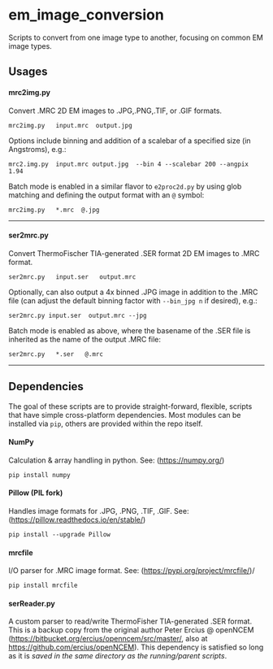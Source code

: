 # em_image_conversion
Scripts to convert from one image type to another, focusing on common EM image types.  

## Usages

#### mrc2img.py
Convert .MRC 2D EM images to .JPG,.PNG,.TIF, or .GIF formats.  

`mrc2img.py   input.mrc  output.jpg `

Options include binning and addition of a scalebar of a specified size (in Angstroms), e.g.:

`mrc2.img.py  input.mrc output.jpg  --bin 4 --scalebar 200 --angpix 1.94`

Batch mode is enabled in a similar flavor to `e2proc2d.py` by using glob matching and defining the output format with an `@` symbol:  

`mrc2img.py   *.mrc  @.jpg `


-----
#### ser2mrc.py
Convert ThermoFischer TIA-generated .SER format 2D EM images to .MRC format.  

`ser2mrc.py   input.ser   output.mrc `

Optionally, can also output a 4x binned .JPG image in addition to the .MRC file (can adjust the default binning factor with `--bin_jpg n` if desired), e.g.:

`ser2mrc.py input.ser  output.mrc --jpg  `

Batch mode is enabled as above, where the basename of the .SER file is inherited as the name of the output .MRC file: 

`ser2mrc.py   *.ser   @.mrc `  


---

## Dependencies
The goal of these scripts are to provide straight-forward, flexible, scripts that have simple cross-platform dependencies. Most modules can be installed via `pip`, others are provided within the repo itself. 

#### NumPy
Calculation & array handling in python. See: (https://numpy.org/)

`pip install numpy`

#### Pillow (PIL fork)  
Handles image formats for .JPG, .PNG, .TIF, .GIF. See: (https://pillow.readthedocs.io/en/stable/)  

`pip install --upgrade Pillow`

#### mrcfile   
I/O parser for .MRC image format. See: (https://pypi.org/project/mrcfile/)/

`pip install mrcfile`


#### serReader.py  
A custom parser to read/write ThermoFisher TIA-generated .SER format. This is a backup copy from the original author Peter Ercius @ openNCEM (https://bitbucket.org/ercius/openncem/src/master/, also at https://github.com/ercius/openNCEM). This dependency is satisfied so long as it is *saved in the same directory as the running/parent scripts*. 
